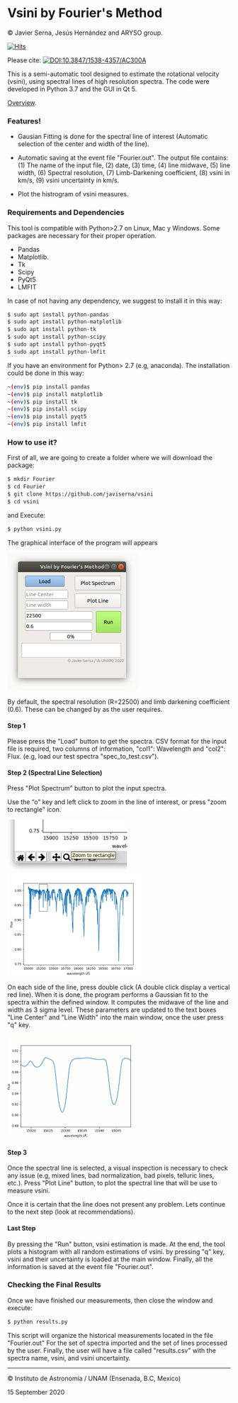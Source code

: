 # Vsini by Fourier's Method

© Javier Serna, Jesús Hernández and ARYSO group.

[![Hits](https://hits.seeyoufarm.com/api/count/incr/badge.svg?url=https%3A%2F%2Fgithub.com%2Fjaviserna%2Fvsini&count_bg=%2379C83D&title_bg=%23555555&icon=&icon_color=%23E7E7E7&title=Visits&edge_flat=false)](https://hits.seeyoufarm.com)

Please cite:
[![DOI:10.3847/1538-4357/AC300A](https://badgen.net/badge/DOI/10.3847/1538-4357/AC300A/blue/blue)](https://doi.org/10.3847/1538-4357/AC300A)

This is a semi-automatic tool designed to estimate the rotational velocity (vsini), using spectral lines of high resolution spectra. The code were developed in Python 3.7 and the GUI in Qt 5.

[Overview](https://docs.google.com/presentation/d/1Cp8NaBN0EEg1mPtAIRAs3g8YdRQxtVRPUWPVnEFa0lI/edit?usp=sharing).

### Features!

  - Gausian Fitting is done for the spectral line of interest (Automatic selection of the center and width of the line).

  - Automatic saving at the event file "Fourier.out".  The output file contains: (1) The name of the input file, (2) date, (3) time, (4) line midwave, (5) line width, (6) Spectral resolution, (7) Limb-Darkening coefficient, (8) vsini in km/s, (9) vsini uncertainty in km/s.
  - Plot the histrogram of vsini measures.

### Requirements and Dependencies

This tool is compatible with Python>2.7 on Linux, Mac y Windows. Some packages are necessary for their proper operation.

* Pandas
* Matplotlib.
* Tk
* Scipy
* PyQt5
* LMFIT

In case of not having any dependency, we suggest to install it in this way:

```zsh
$ sudo apt install python-pandas
$ sudo apt install python-matplotlib
$ sudo apt install python-tk
$ sudo apt install python-scipy
$ sudo apt install python-pyqt5
$ sudo apt install python-lmfit
```

If you have an environment for Python> 2.7 (e.g, anaconda). The installation could be done in this way:

```zsh
~(env)$ pip install pandas
~(env)$ pip install matplotlib
~(env)$ pip install tk
~(env)$ pip install scipy
~(env)$ pip install pyqt5
~(env)$ pip install lmfit
```

### How to use it?

First of all, we are going to create a folder where we will download the package:

```zsh
$ mkdir Fourier
$ cd Fourier
$ git clone https://github.com/javiserna/vsini
$ cd vsini
```

and Execute:

```zsh
$ python vsini.py
```

The graphical interface of the program will appears

<img src="https://raw.githubusercontent.com/javiserna/vsini/master/Images/fourier.png?token=ADW2GZ3M4Z46V4WHSQUX63K7MGPVA" alt="Interfaz Gráfica" style="zoom:80%;" />

By default, the spectral resolution (R=22500) and limb darkening coefficient (0.6). These can be changed by as the user requires. 

#### Step 1

Please press the "Load" button to get the spectra. CSV format for the input file is required, two columns of information, "col1": Wavelength and "col2": Flux. (e.g, load our test spectra "spec_to_test.csv").

#### Step 2 (Spectral Line Selection)

Press "Plot Spectrum" button to plot the input spectra. 

Use the “o” key and left click to zoom in the line of interest, or press "zoom to rectangle" icon.



<img src="https://raw.githubusercontent.com/javiserna/vsini/master/Images/Screenshot%20from%202020-08-06%2018-30-17.png?token=ADW2GZ2NCEBW2W7C3BG4VPK7MGPZ2" style="zoom:80%;" />

<img src="https://raw.githubusercontent.com/javiserna/vsini/master/Images/Screenshot%20from%202020-08-06%2018-30-34.png?token=ADW2GZY57FEETFLBAB2BKWS7MGP4I" style="zoom: 50%;" />





On each side of the line, press double click (A double click display a vertical red line). When it is done, the program performs a Gaussian fit to the spectra within the defined window. It computes the midwave of the line and width as 3 sigma level. These parameters are updated to the text boxes  "Line Center" and "Line Width" into the main window, once the user press "q" key.

<img src="https://raw.githubusercontent.com/javiserna/vsini/master/Images/lineselection.gif?token=ADW2GZ4KOZNTYOGAQ3MBIYC7MGP52" style="zoom: 50%;" />

#### Step 3

Once the spectral line is selected, a visual inspection is necessary to check any issue  (e.g, mixed lines, bad normalization, bad pixels, telluric lines, etc.). Press "Plot Line" button, to plot the spectral line that will be use to measure vsini. 

Once it is certain that the line does not present any problem. Lets continue to the next step (look at recommendations).

#### Last Step

By pressing the "Run" button, vsini estimation is made. At the end, the tool plots a histogram with all random estimations of vsini. by pressing "q" key, vsini and their uncertainty is loaded at the main window. Finally, all the information is saved at the event file "Fourier.out".

### Checking the Final Results

Once we have finished our measurements, then close the window and execute: 

```zsh
$ python results.py
```
This script will organize the historical measurements located in the file "Fourier.out" For the set of spectra imported and the set of lines processed by the user. Finally, the user will have a file called "results.csv" with the spectra name, vsini, and vsini uncertainty.

------

© Instituto de Astronomía / UNAM (Ensenada, B.C, Mexico)

15 September 2020
